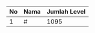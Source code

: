 | No | Nama            | Jumlah Level |
|----|-----------------|--------------|
| 1  | #    |    1095        |
